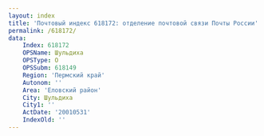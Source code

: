 ```yaml
---
layout: index
title: 'Почтовый индекс 618172: отделение почтовой связи Почты России'
permalink: /618172/
data:
    Index: 618172
    OPSName: Шульдиха
    OPSType: О
    OPSSubm: 618149
    Region: 'Пермский край'
    Autonom: ''
    Area: 'Еловский район'
    City: Шульдиха
    City1: ''
    ActDate: '20010531'
    IndexOld: ''
---
```

